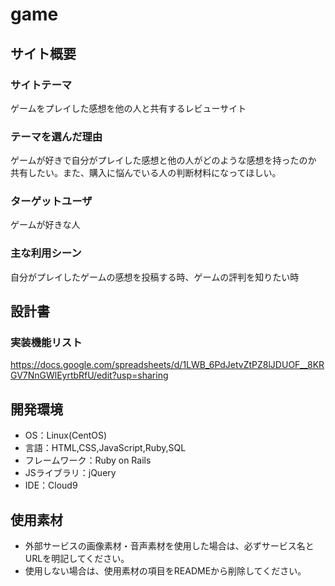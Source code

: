 # game

## サイト概要
### サイトテーマ
ゲームをプレイした感想を他の人と共有するレビューサイト

### テーマを選んだ理由
ゲームが好きで自分がプレイした感想と他の人がどのような感想を持ったのか
共有したい。また、購入に悩んでいる人の判断材料になってほしい。

### ターゲットユーザ
ゲームが好きな人

### 主な利用シーン
自分がプレイしたゲームの感想を投稿する時、ゲームの評判を知りたい時

## 設計書
### 実装機能リスト
https://docs.google.com/spreadsheets/d/1LWB_6PdJetvZtPZ8lJDUOF__8KRGV7NnGWlEyrtbRfU/edit?usp=sharing

## 開発環境
- OS：Linux(CentOS)
- 言語：HTML,CSS,JavaScript,Ruby,SQL
- フレームワーク：Ruby on Rails
- JSライブラリ：jQuery
- IDE：Cloud9

## 使用素材
- 外部サービスの画像素材・音声素材を使用した場合は、必ずサービス名とURLを明記してください。
- 使用しない場合は、使用素材の項目をREADMEから削除してください。